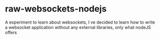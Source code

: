 # raw-websockets-nodejs
A experiment to learn about websockets, I ve decided to learn how to write a websocket application without any external libraries, only what nodeJS offers
